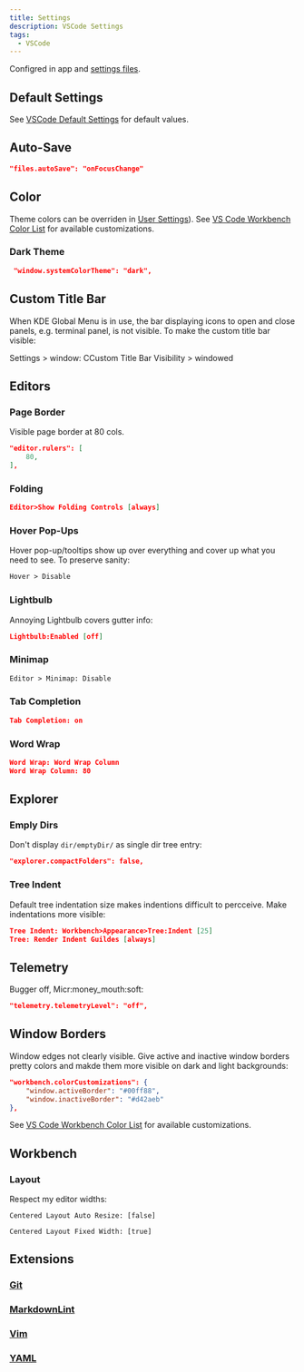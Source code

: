 ```yaml
---
title: Settings
description: VSCode Settings
tags:
  - VSCode
---
```


Configred in app and [settings files](../vscode/settings-sync.md#settings-files). 


## Default Settings

See [VSCode Default Settings](https://code.visualstudio.com/docs/getstarted/settings#_default-settings) for default values.

## Auto-Save

```json
"files.autoSave": "onFocusChange"
```

## Color

Theme colors can be overriden in [User Settings](../vscode/settings.md)).  See [VS Code Workbench Color List](workbench.colorCustomizations.md) for available customizations.

### Dark Theme

```json
 "window.systemColorTheme": "dark",
```

## Custom Title Bar

When KDE Global Menu is in use, the bar displaying icons to open and close panels, e.g. terminal panel, is not visible.  To make the 
custom title bar visible:

Settings > window: CCustom Title Bar Visibility > windowed

## Editors

### Page Border

Visible page border at 80 cols.

```json
"editor.rulers": [
    80,
],
```

### Folding

```json
Editor>Show Folding Controls [always]
```

### Hover Pop-Ups

Hover pop-up/tooltips show up over everything and cover up what you need to see.  To preserve sanity:

```txt
Hover > Disable
```

### Lightbulb

Annoying Lightbulb covers gutter info:

```json
Lightbulb:Enabled [off]
```

### Minimap

```txt
Editor > Minimap: Disable
```

### Tab Completion

```json
Tab Completion: on
```

### Word Wrap

```json
Word Wrap: Word Wrap Column
Word Wrap Column: 80
```

## Explorer

### Emply Dirs

Don't display `dir/emptyDir/` as single dir tree entry:

```json
"explorer.compactFolders": false,
```

### Tree Indent

Default tree indentation size makes indentions difficult to percceive.  Make indentations more visible:

```json
Tree Indent: Workbench>Appearance>Tree:Indent [25]
Tree: Render Indent Guildes [always]
```

## Telemetry

Bugger off, Micr:money_mouth:soft:

```json
"telemetry.telemetryLevel": "off",
```

## Window Borders

Window edges not clearly visible.  Give active and inactive window borders pretty colors and makde them more visible on dark and light backgrounds:

```json
"workbench.colorCustomizations": { 
    "window.activeBorder": "#00ff88",
    "window.inactiveBorder": "#d42aeb"
},
```

See [VS Code Workbench Color List](workbench.colorCustomizations.md) for available customizations.

## Workbench

### Layout

Respect my editor widths:

`Centered Layout Auto Resize: [false]`

`Centered Layout Fixed Width: [true]`


## Extensions

### [Git](extensions.md#git)

### [MarkdownLint](extensions.md#markdownlint)

### [Vim](extensions.md#vim)

### [YAML](extensions.md#yaml)